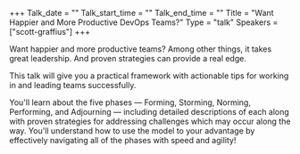 +++
Talk_date = ""
Talk_start_time = ""
Talk_end_time = ""
Title = "Want Happier and More Productive DevOps Teams?"
Type = "talk"
Speakers = ["scott-graffius"]
+++

Want happier and more productive teams? 
Among other things, it takes great leadership. And proven strategies can provide a real edge. 

This talk will give you a practical framework with actionable tips for working in and leading teams successfully.

You'll learn about the five phases — Forming, Storming, Norming, Performing, and Adjourning — including detailed descriptions of each along with proven strategies for addressing challenges which may occur along the way.
You'll understand how to use the model to your advantage by effectively navigating all of the phases with speed and agility!